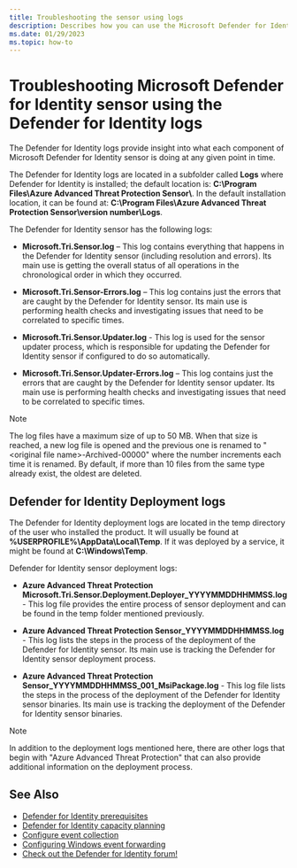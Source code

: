 ```yaml
---
title: Troubleshooting the sensor using logs
description: Describes how you can use the Microsoft Defender for Identity logs to troubleshoot issues
ms.date: 01/29/2023
ms.topic: how-to
---
```


# Troubleshooting Microsoft Defender for Identity sensor using the Defender for Identity logs

The Defender for Identity logs provide insight into what each component of Microsoft Defender for Identity sensor is doing at any given point in time.

The Defender for Identity logs are located in a subfolder called **Logs** where Defender for Identity is installed; the default location is: **C:\Program Files\Azure Advanced Threat Protection Sensor\\**. In the default installation location, it can be found at: **C:\Program Files\Azure Advanced Threat Protection Sensor\version number\Logs**.

The Defender for Identity sensor has the following logs:

- **Microsoft.Tri.Sensor.log** – This log contains everything that happens in the Defender for Identity sensor (including resolution and errors). Its main use is getting the overall status of all operations in the chronological order in which they occurred.

- **Microsoft.Tri.Sensor-Errors.log** – This log contains just the errors that are caught by the Defender for Identity sensor. Its main use is performing health checks and investigating issues that need to be correlated to specific times.

- **Microsoft.Tri.Sensor.Updater.log** - This log is used for the sensor updater process, which is responsible for updating the Defender for Identity sensor if configured to do so automatically.

- **Microsoft.Tri.Sensor.Updater-Errors.log** – This log contains just the errors that are caught by the Defender for Identity sensor updater. Its main use is performing health checks and investigating issues that need to be correlated to specific times.

> [!NOTE]
> The log files have a maximum size of up to 50 MB. When that size is reached, a new log file is opened and the previous one is renamed to "&lt;original file name&gt;-Archived-00000" where the number increments each time it is renamed. By default, if more than 10 files from the same type already exist, the oldest are deleted.

## Defender for Identity Deployment logs

The Defender for Identity deployment logs are located in the temp directory of the user who installed the product. It will usually be found at **%USERPROFILE%\AppData\Local\Temp**. If it was deployed by a service, it might be found at **C:\Windows\Temp**.

Defender for Identity sensor deployment logs:

- **Azure Advanced Threat Protection Microsoft.Tri.Sensor.Deployment.Deployer_YYYYMMDDHHMMSS.log** - This log file provides the entire process of sensor deployment and can be found in the temp folder mentioned previously.

- **Azure Advanced Threat Protection Sensor_YYYYMMDDHHMMSS.log** - This log lists the steps in the process of the deployment of the Defender for Identity sensor. Its main use is tracking the Defender for Identity sensor deployment process.

- **Azure Advanced Threat Protection Sensor_YYYYMMDDHHMMSS_001_MsiPackage.log** - This log file lists the steps in the process of the deployment of the Defender for Identity sensor binaries. Its main use is tracking the deployment of the Defender for Identity sensor binaries.

> [!NOTE]
> In addition to the deployment logs mentioned here, there are other logs that begin with "Azure Advanced Threat Protection" that can also provide additional information on the deployment process.

## See Also

- [Defender for Identity prerequisites](deploy/prerequisites.md)
- [Defender for Identity capacity planning](deploy/capacity-planning.md)
- [Configure event collection](deploy/configure-event-collection.md)
- [Configuring Windows event forwarding](deploy/configure-event-forwarding.md)
- [Check out the Defender for Identity forum!](<https://aka.ms/MDIcommunity>)
